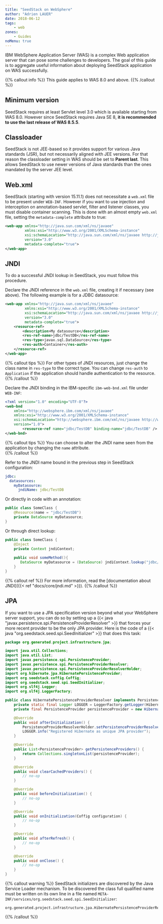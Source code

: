 ```yaml
---
title: "SeedStack on WebSphere"
author: "Adrien LAUER"
date: 2018-06-12
tags:
    - web
zones:
    - Guides
noMenu: true
---
```


IBM WebSphere Application Server (WAS) is a complex Web application server that can pose some challenges to 
developers. The goal of this guide is to aggregate useful information about deploying SeedStack application on WAS 
successfully.<!--more-->

{{% callout info %}}
This guide applies to WAS 8.0 and above. 
{{% /callout %}}

## Minimum version

SeedStack requires at least Servlet level 3.0 which is available starting from WAS 8.0. However since SeedStack
requires Java SE 8, **it is recommended to use the last release of WAS 8.5.5**.

## Classloader

SeedStack is not JEE-based so it provides support for various Java standards (JSR), but not necessarily aligned with JEE
versions. For that reason the classloader setting in WAS should be set to **Parent last**. This allows SeedStack to use
newer versions of Java standards than the ones mandated by the server JEE level.

## Web.xml

SeedStack (starting with version 15.11.1) does not necessitate a `web.xml` file to be present under `WEB-INF`. However if
you want to use injection and interception on annotation-based servlet, filter and listener classes, you must disable container
scanning. This is done with an almost empty `web.xml` file, setting the `metadata-complete` attribute to true:

```xml
<web-app xmlns="http://java.sun.com/xml/ns/javaee"
         xmlns:xsi="http://www.w3.org/2001/XMLSchema-instance"
         xsi:schemaLocation="http://java.sun.com/xml/ns/javaee http://java.sun.com/xml/ns/javaee/web-app_3_0.xsd"
         version="3.0"
         metadata-complete="true">
</web-app>
```

## JNDI

To do a successful JNDI lookup in SeedStack, you must follow this procedure.

Declare the JNDI reference in the `web.xml` file, creating it if necessary (see above). The following example is for a
JDBC datasource:

```xml
<web-app xmlns="http://java.sun.com/xml/ns/javaee"
         xmlns:xsi="http://www.w3.org/2001/XMLSchema-instance"
         xsi:schemaLocation="http://java.sun.com/xml/ns/javaee http://java.sun.com/xml/ns/javaee/web-app_3_0.xsd"
         version="3.0"
         metadata-complete="true">
    <resource-ref>
        <description>My datasource</description>
        <res-ref-name>jdbc/TestDB</res-ref-name>
        <res-type>javax.sql.DataSource</res-type>
        <res-auth>Container</res-auth>
    </resource-ref>
</web-app> 
```

{{% callout tips %}}
For other types of JNDI resources, just change the class name in `res-type` to the correct type. You can change `res-auth`
to `Application` if the application should handle authentication to the resource. 
{{% /callout %}}

Declare the JNDI binding in the IBM-specific `ibm-web-bnd.xml` file under `WEB-INF`:

```xml
<?xml version="1.0" encoding="UTF-8"?>
<web-bnd 
    xmlns="http://websphere.ibm.com/xml/ns/javaee"
    xmlns:xsi="http://www.w3.org/2001/XMLSchema-instance"
    xsi:schemaLocation="http://websphere.ibm.com/xml/ns/javaee http://websphere.ibm.com/xml/ns/javaee/ibm-web-bnd_1_0.xsd"
    version="1.0">
        <resource-ref name="jdbc/TestDB" binding-name="jdbc/TestDB" />
</web-bnd>
```

{{% callout tips %}}
You can choose to alter the JNDI name seen from the application by changing the `name` attribute.  
{{% /callout %}}

Refer to the JNDI name bound in the previous step in SeedStack configuration:

```yaml
jdbc:
  datasources:
    myDatasource:
      jndiName: jdbc/TestDB
```

Or directly in code with an annotation:

```java
public class SomeClass {
    @Resource(name = "jdbc/TestDB")
    private DataSource myDatasource;
}
```

Or through direct lookup:

```java
public class SomeClass {
    @Inject
    private Context jndiContext;
 
    public void someMethod(){
       DataSource myDatasource = (DataSource) jndiContext.lookup("jdbc/TestDB");
    }
}
``` 

{{% callout ref %}}
For more information, read the [documentation about JNDI]({{< ref "docs/core/jndi.md" >}}).
{{% /callout %}}

## JPA

If you want to use a JPA specification version beyond what your WebSphere server support, you can do so by setting up
a {{< java "javax.persistence.spi.PersistenceProviderResolver" >}} that forces your more recent provider to be the
only JPA provider. Here is the code of a {{< java "org.seedstack.seed.spi.SeedInitializer" >}} that does this task:

```java
package org.generated.project.infrastructure.jpa;

import java.util.Collections;
import java.util.List;
import javax.persistence.spi.PersistenceProvider;
import javax.persistence.spi.PersistenceProviderResolver;
import javax.persistence.spi.PersistenceProviderResolverHolder;
import org.hibernate.jpa.HibernatePersistenceProvider;
import org.seedstack.coffig.Coffig;
import org.seedstack.seed.spi.SeedInitializer;
import org.slf4j.Logger;
import org.slf4j.LoggerFactory;

public class HibernatePersistenceProviderResolver implements PersistenceProviderResolver, SeedInitializer {
    private static final Logger LOGGER = LoggerFactory.getLogger(HibernatePersistenceProviderResolver.class);
    private final PersistenceProvider persistenceProvider = new HibernatePersistenceProvider();

    @Override
    public void afterInitialization() {
        PersistenceProviderResolverHolder.setPersistenceProviderResolver(this);
        LOGGER.info("Registered Hibernate as unique JPA provider");
    }

    @Override
    public List<PersistenceProvider> getPersistenceProviders() {
        return Collections.singletonList(persistenceProvider);
    }

    @Override
    public void clearCachedProviders() {
        // no-op
    }

    @Override
    public void beforeInitialization() {
        // no-op
    }

    @Override
    public void onInitialization(Coffig configuration) {
        // no-op
    }

    @Override
    public void afterRefresh() {
        // no-op
    }

    @Override
    public void onClose() {
        // no-op
    }
}
```

{{% callout warning %}}
SeedStack initializers are discovered by the Java Service Loader mechanism. To be discovered the class full qualified name 
must be written on its own line in a file named `META-INF/services/org.seedstack.seed.spi.SeedInitializer`:

```plain
org.generated.project.infrastructure.jpa.HibernatePersistenceProviderResolver
```
{{% /callout %}}
